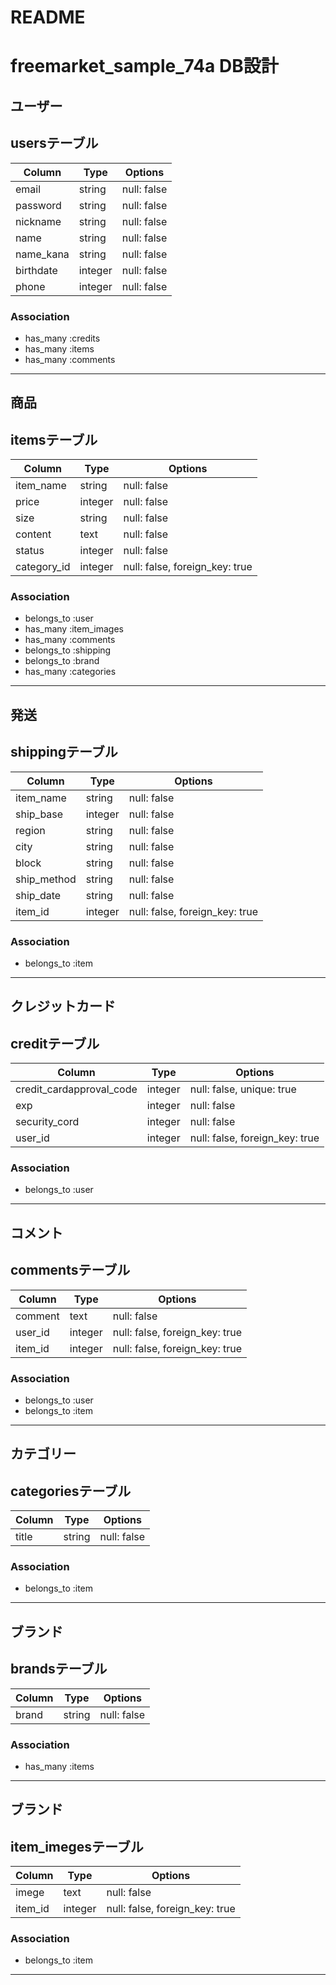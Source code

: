 # README
# freemarket_sample_74a DB設計

## ユーザー
## usersテーブル

|Column|Type|Options|
|------|----|-------|
|email|string|null: false|
|password|string|null: false|
|nickname|string|null: false|
|name|string|null: false|
|name_kana|string|null: false|
|birthdate|integer|null: false|
|phone|integer|null: false|

### Association

- has_many :credits
- has_many :items
- has_many :comments

------------------------------------
## 商品
## itemsテーブル

|Column|Type|Options|
|------|----|-------|
|item_name|string|null: false|
|price|integer|null: false|
|size|string|null: false|
|content|text|null: false|
|status|integer|null: false|
|category_id|integer|null: false, foreign_key: true|

### Association

- belongs_to :user
- has_many :item_images
- has_many :comments
- belongs_to :shipping
- belongs_to :brand
- has_many :categories

------------------------------------
## 発送
## shippingテーブル

|Column|Type|Options|
|------|----|-------|
|item_name|string|null: false|
|ship_base|integer|null: false|
|region|string|null: false|
|city|string|null: false|
|block|string|null: false|
|ship_method|string|null: false|
|ship_date|string|null: false|
|item_id|integer|null: false, foreign_key: true|

### Association

- belongs_to :item

------------------------------------
## クレジットカード
## creditテーブル

|Column|Type|Options|
|------|----|-------|
|credit_cardapproval_code|integer|null: false, unique: true|
|exp|integer|null: false|
|security_cord|integer|null: false|
|user_id|integer|null: false, foreign_key: true|

### Association

- belongs_to :user

------------------------------------
## コメント
## commentsテーブル

|Column|Type|Options|
|------|----|-------|
|comment|text|null: false|
|user_id|integer|null: false, foreign_key: true|
|item_id|integer|null: false, foreign_key: true|

### Association

- belongs_to :user
- belongs_to :item

------------------------------------
## カテゴリー
## categoriesテーブル

|Column|Type|Options|
|------|----|-------|
|title|string|null: false|

### Association

- belongs_to :item

------------------------------------
## ブランド
## brandsテーブル

|Column|Type|Options|
|------|----|-------|
|brand|string|null: false|

### Association

- has_many :items

------------------------------------

## ブランド
## item_imegesテーブル

|Column|Type|Options|
|------|----|-------|
|imege|text|null: false|
|item_id|integer|null: false, foreign_key: true|

### Association

- belongs_to :item

------------------------------------